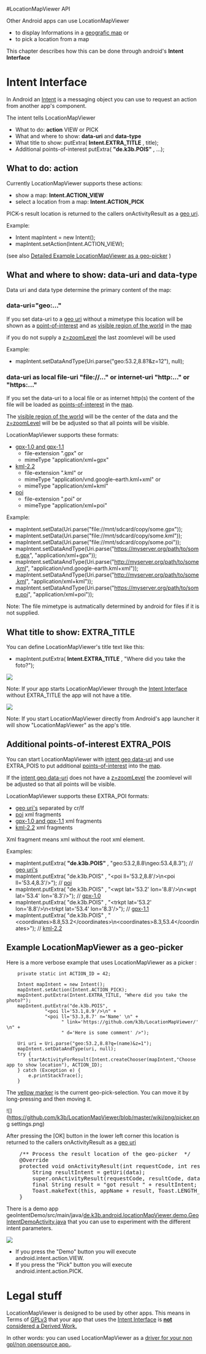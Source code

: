 #LocationMapViewer API

Other Android apps can use LocationMapViewer

* to display Informations in a [geografic map](map) or
* to pick a location from a map

This chapter describes how this can be done through android's **Intent Interface**

# <a name='intent'>Intent Interface</a>

In Android an [Intent](http://developer.android.com/guide/components/intents-filters.html) is a messaging object
you can use to request an action from another app's component.

The intent tells LocationMapViewer

* What to do: **action** VIEW or PICK
* What and where to show: **data-uri** and **data-type**
* What title to show: putExtra( **Intent.EXTRA_TITLE** , title);
* Additional points-of-interest putExtra( **"de.k3b.POIS"** , ...);

## <a name='action'>What to do: **action**</a>

Currently LocationMapViewer supports these actions:

* show a map: **Intent.ACTION_VIEW**
* select a location from  a map: **Intent.ACTION_PICK**

PICK-s result location is returned to the callers onActivityResult as a [geo uri](data#geo).

Example:

* Intent mapIntent = new Intent();
* mapIntent.setAction(Intent.ACTION_VIEW);

(see also [Detailed Example LocationMapViewer as a geo-picker](api#example) )

## <a name='uri'>What and where to show: **data-uri** and **data-type**</a>

Data uri and data type determine the primary content of the map:

### <a name='geo'>data-uri="geo:..."</a>

If you set data-uri to a [geo uri](data#geo) without a mimetype this location will be shown as a
[point-of-interest](data#marker) and as [visible region of the world](data#region) in the [map](map#marker)

if you do not supply a [z=zoomLevel](data#z) the last zoomlevel will be used

Example:

* mapIntent.setDataAndType(Uri.parse("geo:53.2,8.8?&z=12"), null);

### <a name='file'>data-uri as local file-uri "file://..." or internet-uri "http:..." or "https:..."</a>

If you set the data-uri to a local file or as internet http(s) the content of the file will be loaded as
[points-of-interest](data#marker) in the [map](map#marker).

The [visible region of the world](data#region) will be the center of the data and the
[z=zoomLevel](data#z) will be be adjusted so that all points will be visible.

LocationMapViewer supports these formats:

* [gpx-1.0 and gpx-1.1](data#gpx)
    * file-extension ".gpx" or
    * mimeType "application/xml+gpx"
* [kml-2.2](data#kml)
    * file-extension ".kml" or
    * mimeType "application/vnd.google-earth.kml+xml" or
    * mimeType "application/xml+kml"
* [poi](data#poi)
    * file-extension ".poi" or
    * mimeType "application/xml+poi"

Example:

* mapIntent.setData(Uri.parse("file://mnt/sdcard/copy/some.gpx"));
* mapIntent.setData(Uri.parse("file://mnt/sdcard/copy/some.kml"));
* mapIntent.setData(Uri.parse("file://mnt/sdcard/copy/some.poi"));
* mapIntent.setDataAndType(Uri.parse("https://myserver.org/path/to/some.gpx", "application/xml+gpx"));
* mapIntent.setDataAndType(Uri.parse("http://myserver.org/path/to/some.kml", "application/vnd.google-earth.kml+xml"));
* mapIntent.setDataAndType(Uri.parse("http://myserver.org/path/to/some.kml", "application/xml+kml"));
* mapIntent.setDataAndType(Uri.parse("https://myserver.org/path/to/some.poi", "application/xml+poi"));

Note: The file mimetype is autmatically determined by android for files if it is not supplied.

## <a name='title'>What title to show: **EXTRA_TITLE**</a>

You can define LocationMapViewer's title text like this:

* mapIntent.putExtra( **Intent.EXTRA_TITLE** , "Where did you take the foto?");

![](https://github.com/k3b/LocationMapViewer/blob/master/wiki/png/picker.png)

Note: If your app starts LocationMapViewer through the [Intent Interface](api#intent) without
EXTRA_TITLE the app will not have a title.

![](https://github.com/k3b/LocationMapViewer/blob/master/wiki/png/app-map-nomenue.png)

Note: If you start LocationMapViewer directly from Android's app launcher it will show "LocationMapViewer"
as the app's title.

## <a name='extra-pois'>Additional points-of-interest **EXTRA_POIS**</a>

You can start LocationMapViewer with [intent geo data-uri](api#geo) and use EXTRA_POIS
to put additional [points-of-interest](data#marker) into the [map](map#marker).

If the [intent geo data-uri](api#geo) does not have a [z=zoomLevel](data#z) the zoomlevel will be
adjusted so that all points will be visible.

LocationMapViewer supports these EXTRA_POI formats:

* [geo uri's](data#geo) separated by cr/lf
* [poi](data#poi) xml fragments
* [gpx-1.0 and gpx-1.1](data#gpx) xml fragments
* [kml-2.2](data#kml) xml fragments

Xml fragment means xml without the root xml element.

Examples:

* mapIntent.putExtra( **"de.k3b.POIS"** , "geo:53.2,8.8\ngeo:53.4,8.3"); // [geo uri's](data#geo)
* mapIntent.putExtra( "de.k3b.POIS" , "&lt;poi ll='53.2,8.8'/>\n&lt;poi ll='53.4,8.3'/>"); // [poi](data#poi)
* mapIntent.putExtra( "de.k3b.POIS" , "&lt;wpt lat='53.2' lon='8.8'/>\n&lt;wpt lat='53.4' lon='8.3'/>"); // [gpx-1.0](data#gpx)
* mapIntent.putExtra( "de.k3b.POIS" , "&lt;trkpt lat='53.2' lon='8.8'/>\n&lt;trkpt lat='53.4' lon='8.3'/>"); // [gpx-1.1](data#gpx)
* mapIntent.putExtra( "de.k3b.POIS" , "&lt;coordinates>8.8,53.2&lt;/coordinates>\n&lt;coordinates>8.3,53.4&lt;/coordinates>"); // [kml-2.2](data#kml)


## Example LocationMapViewer as a <a name='example'>geo-picker</a>

Here is a more verbose example that uses LocationMapViewer as a picker :

		private static int ACTION_ID = 42;

        Intent mapIntent = new Intent();
        mapIntent.setAction(Intent.ACTION_PICK);
        mapIntent.putExtra(Intent.EXTRA_TITLE, "Where did you take the photo?");
        mapIntent.putExtra("de.k3b.POIS",
                  "<poi ll='53.1,8.9'/>\n" +
                  "<poi ll='53.3,8.7' n='Name' \n" +
                        " link='https://github.com/k3b/LocationMapViewer/' \n" +
                        " d='Here is some comment' />");

        Uri uri = Uri.parse("geo:53.2,8.8?q=(name)&z=1");
        mapIntent.setDataAndType(uri, null);
        try {
            startActivityForResult(Intent.createChooser(mapIntent,"Choose app to show location"), ACTION_ID);
        } catch (Exception e) {
            e.printStackTrace();
        }


The [yellow marker](map#yellow) is the current geo-pick-selection.
You can move it by long-pressing and then moving it.

![](https://github.com/k3b/LocationMapViewer/blob/master/wiki/png/picker.png settings.png)

After pressing the [OK] button in the lower left corner this location is returned
to the callers onActivityResult as a [geo uri](data#geo)

<pre>
    /** Process the result location of the geo-picker  */
    @Override
    protected void onActivityResult(int requestCode, int resultCode, Intent data) {
        String resultIntent = getUri(data);
        super.onActivityResult(requestCode, resultCode, data);
        final String result = "got result " + resultIntent;
        Toast.makeText(this, appName + result, Toast.LENGTH_LONG).show();
    }
</pre>

There is a demo app geoIntentDemo/src/main/java/[de.k3b.android.locationMapViewer.demo.GeoIntentDemoActivity.java](https://github.com/k3b/LocationMapViewer/blob/master/geoIntentDemo/src/main/java/de/k3b/android/locationMapViewer/demo/GeoIntentDemoActivity.java)
that you can use to experiment with the different intent parameters.

![](https://github.com/k3b/LocationMapViewer/blob/master/wiki/png/api-demo.png)

* If you press the "Demo" button you will execute android.intent.action.VIEW.
* If you press the "Pick" button you will execute android.intent.action.PICK.

# <a name='gpl'>Legal stuff</a>

LocationMapViewer is designed to be used by other apps. This means in Terms of [GPLv3](http://www.gnu.org/licenses/gpl-3.0) that your app
that uses the [Intent Interface](api#intent) is [**not** considered a Derived Work.](https://en.wikipedia.org/wiki/GPL_v3#Point_of_view:_linking_is_irrelevant)

In other words: you can used LocationMapViewer as a [driver for your non gpl/non opensource app.](http://www.rosenlaw.com/lj19.htm).

